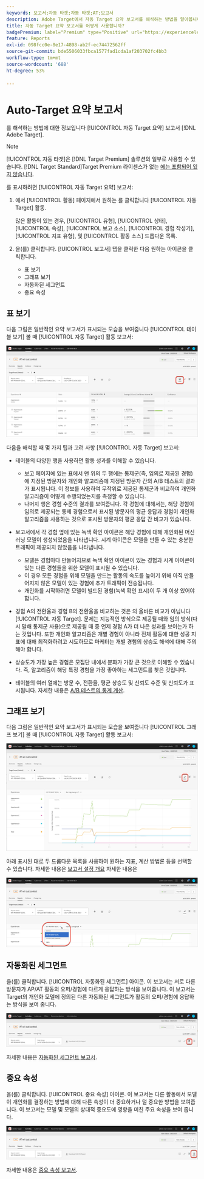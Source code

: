 ```yaml
---
keywords: 보고서;자동 타겟;자동 타겟;AT;보고서
description: Adobe Target에서 자동 Target 요약 보고서를 해석하는 방법을 알아봅니다. 이 보고서에서 자동화된 세그먼트 및 중요 속성 보고서로 전환할 수 있습니다.
title: 자동 Target 요약 보고서를 어떻게 사용합니까?
badgePremium: label="Premium" type="Positive" url="https://experienceleague.adobe.com/docs/target/using/introduction/intro.html?lang=en#premium newtab=true" tooltip="See what's included in Target Premium."
feature: Reports
exl-id: 098fcc0e-8e17-4898-ab2f-ec74472562ff
source-git-commit: bde5506033fbca1577fad1cda1af203702fc4bb3
workflow-type: tm+mt
source-wordcount: '688'
ht-degree: 53%

---
```


# Auto-Target 요약 보고서

를 해석하는 방법에 대한 정보입니다 [!UICONTROL 자동 Target 요약] 보고서 [!DNL Adobe Target].

>[!NOTE]
>
>[!UICONTROL 자동 타겟]은 [!DNL Target Premium] 솔루션의 일부로 사용할 수 있습니다. [!DNL Target Standard]Target Premium 라이센스가 없는 [에는 포함되어 있지 않습니다](/help/main/c-intro/intro.md#premium).

를 표시하려면 [!UICONTROL 자동 Target 요약] 보고서:

1. 에서 [!UICONTROL 활동] 페이지에서 원하는 를 클릭합니다 [!UICONTROL 자동 Target] 활동.

   많은 활동이 있는 경우, [!UICONTROL 유형], [!UICONTROL 상태], [!UICONTROL 속성], [!UICONTROL 보고 소스], [!UICONTROL 경험 작성기], [!UICONTROL 지표 유형], 및 [!UICONTROL 활동 소스] 드롭다운 목록.

1. 을(를) 클릭합니다. [!UICONTROL 보고서] 탭을 클릭한 다음 원하는 아이콘을 클릭합니다.

   * 표 보기
   * 그래프 보기
   * 자동화된 세그먼트
   * 중요 속성

## 표 보기

다음 그림은 일반적인 요약 보고서가 표시되는 모습을 보여줍니다 [!UICONTROL 테이블 보기] 볼 때 [!UICONTROL 자동 Target] 활동 보고서:

![자동 Target 테이블 보기 보고서](/help/main/c-reports/assets/at-table-view.png)

다음을 해석할 때 몇 가지 팁과 고려 사항 [!UICONTROL 자동 Target] 보고서:

* 테이블의 다양한 행을 사용하면 활동 성과를 이해할 수 있습니다.

   * 보고 페이지에 있는 표에서 맨 위의 두 행에는 통제군(즉, 임의로 제공된 경험)에 지정된 방문자와 개인화 알고리즘에 지정된 방문자 간의 A/B 테스트의 결과가 표시됩니다. 이 정보를 사용하여 무작위로 제공된 통제군과 비교하여 개인화 알고리즘이 어떻게 수행되었는지를 측정할 수 있습니다.
   * 나머지 행은 경험 수준의 결과를 보여줍니다. 각 경험에 대해서는, 해당 경험이 임의로 제공되는 통제 경험으로서 표시된 방문자의 평균 응답과 경험이 개인화 알고리즘을 사용하는 것으로 표시된 방문자의 평균 응답 간 비교가 있습니다.

* 보고서에서 각 경험 옆에 있는 녹색 확인 아이콘은 해당 경험에 대해 개인화된 머신 러닝 모델이 생성되었음을 나타냅니다. 시계 아이콘은 모델을 만들 수 있는 충분한 트래픽이 제공되지 않았음을 나타냅니다.

   * 모델은 경험마다 만들어지므로 녹색 확인 아이콘이 있는 경험과 시계 아이콘이 있는 다른 경험들을 위한 모델이 표시될 수 있습니다.
   * 이 경우 모든 경험을 위해 모델을 만드는 활동의 속도를 높이기 위해 아직 만들어지지 않은 모델이 있는 경험에 추가 트래픽이 전송됩니다.
   * 개인화를 시작하려면 모델이 빌드된 경험(녹색 확인 표시)이 두 개 이상 있어야 합니다.

* 경험 A의 전환율과 경험 B의 전환율을 비교하는 것은 의 올바른 비교가 아닙니다 [!UICONTROL 자동 Target]. 문제는 지능적인 방식으로 제공될 때와 임의 방식(다시 말해 통제군 사용)으로 제공될 때 중 언제 경험 A가 더 나은 성과를 보이는가 하는 것입니다. 또한 개인화 알고리즘은 개별 경험이 아니라 전체 활동에 대한 성공 지표에 대해 최적화하려고 시도하므로 마케터는 개별 경험의 상승도 해석에 대해 주의해야 합니다.
* 상승도가 가장 높은 경험은 모집단 내에서 분화가 가장 큰 것으로 이해할 수 있습니다. 즉, 알고리즘이 해당 특정 경험을 가장 좋아하는 세그먼트를 찾은 것입니다.
* 테이블의 여러 열에는 방문 수, 전환율, 평균 상승도 및 신뢰도 수준 및 신뢰도가 표시됩니다. 자세한 내용은 [A/B 테스트의 통계 계산](/help/main/c-reports/statistical-methodology/statistical-calculations.md).

## 그래프 보기

다음 그림은 일반적인 요약 보고서가 표시되는 모습을 보여줍니다 [!UICONTROL 그래프 보기] 볼 때 [!UICONTROL 자동 Target] 활동 보고서:

![자동 Target 그래프 보기 보고서](/help/main/c-reports/assets/at-graph-view.png)

아래 표시된 대로 두 드롭다운 목록을 사용하여 원하는 지표, 계산 방법론 등을 선택할 수 있습니다. 자세한 내용은 [보고서 설정 개요](/help/main/c-reports/c-report-settings/report-settings.md) 자세한 내용은

![자동 Target 그래프 보기 보고서](/help/main/c-reports/assets/at-graph-view-2.png)

## 자동화된 세그먼트

을(를) 클릭합니다. [!UICONTROL 자동화된 세그먼트] 아이콘. 이 보고서는 서로 다른 방문자가 AP/AT 활동의 오퍼/경험에 다르게 응답하는 방식을 보여줍니다. 이 보고서는 Target의 개인화 모델에 정의된 다른 자동화된 세그먼트가 활동의 오퍼/경험에 응답하는 방식을 보여 줍니다.

![자동화된 세그먼트 아이콘](/help/main/c-reports/assets/icon-automated-sements.png)

자세한 내용은 [자동화된 세그먼트 보고서](/help/main/c-reports/c-personalization-insights-reports/automated-segments-report.md).

## 중요 속성

을(를) 클릭합니다. [!UICONTROL 중요 속성] 아이콘. 이 보고서는 다른 활동에서 모델이 개인화를 결정하는 방법에 대해 다른 속성이 더 중요하거나 덜 중요한 방법을 보여줍니다. 이 보고서는 모델 및 모델의 상대적 중요도에 영향을 미친 주요 속성을 보여 줍니다.

![중요 속성 아이콘](/help/main/c-reports/assets/icon-important-attributes.png)

자세한 내용은 [중요 속성 보고서](/help/main/c-reports/c-personalization-insights-reports/important-attributes-report.md).
